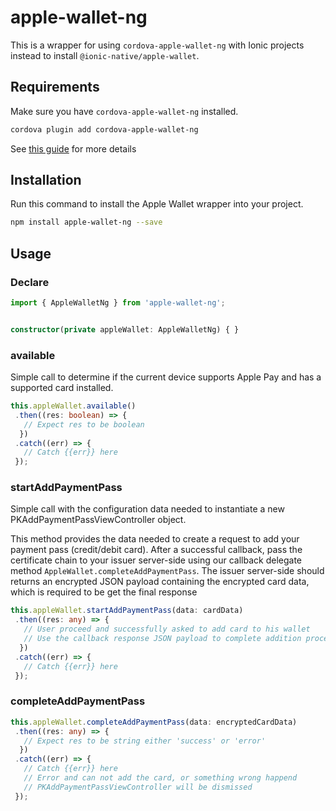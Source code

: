 # apple-wallet-ng
This is a wrapper for using `cordova-apple-wallet-ng` with Ionic projects instead to install `@ionic-native/apple-wallet`.

## Requirements

Make sure you have `cordova-apple-wallet-ng` installed.

```Bash
cordova plugin add cordova-apple-wallet-ng
```

See [this guide](https://github.com/cmgustavo/cordova-apple-wallet) for more details

## Installation

Run this command to install the Apple Wallet wrapper into your project.

```bash
npm install apple-wallet-ng --save
```

## Usage

### Declare
```typescript
import { AppleWalletNg } from 'apple-wallet-ng';


constructor(private appleWallet: AppleWalletNg) { }
```

### available

Simple call to determine if the current device supports Apple Pay and has a supported card installed.

```typescript
this.appleWallet.available()
 .then((res: boolean) => {
   // Expect res to be boolean
  })
 .catch((err) => {
   // Catch {{err}} here
 });
```

### startAddPaymentPass

Simple call with the configuration data needed to instantiate a new PKAddPaymentPassViewController object.

This method provides the data needed to create a request to add your payment pass (credit/debit card). After a successful callback, pass the certificate chain to your issuer server-side using our callback delegate method `AppleWallet.completeAddPaymentPass`. The issuer server-side should returns an encrypted JSON payload containing the encrypted card data, which is required to be get the final response

```typescript
this.appleWallet.startAddPaymentPass(data: cardData)
 .then((res: any) => {
   // User proceed and successfully asked to add card to his wallet
   // Use the callback response JSON payload to complete addition process
  })
 .catch((err) => {
   // Catch {{err}} here
 });
```

### completeAddPaymentPass

```typescript
this.appleWallet.completeAddPaymentPass(data: encryptedCardData)
 .then((res: any) => {
   // Expect res to be string either 'success' or 'error'
  })
 .catch((err) => {
   // Catch {{err}} here
   // Error and can not add the card, or something wrong happend
   // PKAddPaymentPassViewController will be dismissed
 });
```
